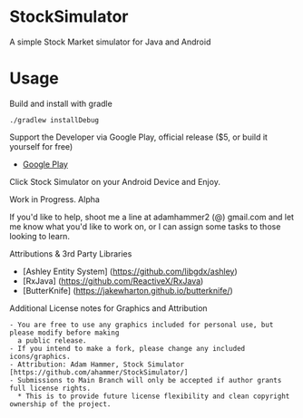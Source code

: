 # StockSimulator
A simple Stock Market simulator for Java and Android

# Usage

Build and install with gradle

    ./gradlew installDebug 

Support the Developer via Google Play, official release ($5, or build it yourself for free)

- [Google Play](https://play.google.com/store/apps/details?id=com.metalrain.stocksimulator.android)

Click Stock Simulator on your Android Device and Enjoy.

Work in Progress. Alpha

If you'd like to help, shoot me a line at adamhammer2 (@) gmail.com and let me know what you'd like
to work on, or I can assign some tasks to those looking to learn.

Attributions & 3rd Party Libraries

- [Ashley Entity System]  (https://github.com/libgdx/ashley) 
- [RxJava] (https://github.com/ReactiveX/RxJava) 
- [ButterKnife] (https://jakewharton.github.io/butterknife/)

Additional License notes for Graphics and Attribution

    - You are free to use any graphics included for personal use, but please modify before making
      a public release.
    - If you intend to make a fork, please change any included icons/graphics.
    - Attribution: Adam Hammer, Stock Simulator [https://github.com/ahammer/StockSimulator/]
    - Submissions to Main Branch will only be accepted if author grants full license rights. 
      * This is to provide future license flexibility and clean copyright ownership of the project.

